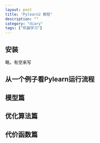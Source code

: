 ```yaml
---
layout: post
title: "Pylearn2 教程"
description: ""
category: "diary"
tags: ["机器学习"]
---
```


## 安装
略，有空来写

## 从一个例子看Pylearn运行流程

## 模型篇

## 优化算法篇

## 代价函数篇
